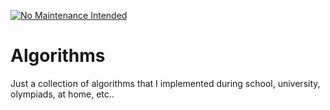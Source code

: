 [![No Maintenance Intended](http://unmaintained.tech/badge.svg)](http://unmaintained.tech/)

# Algorithms

Just a collection of algorithms that I implemented during school, university, olympiads, at home, etc..
